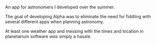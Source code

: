 An app for astronomers I developed over the summer.

The goal of developing Alpha was to eliminate the need for fiddling with several different apps when planning astronomy. 

At least one weather app and messing with the times and location in planetarium software _was_ simply a hassle. 
